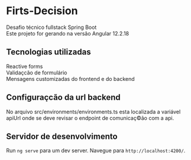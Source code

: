 
# Firts-Decision
Desafio técnico fullstack Spring Boot
<br>
Este projeto for gerando na versão Angular 12.2.18

## Tecnologias utilizadas
Reactive forms
<br>
Validaçcão de formulário
<br>
Mensagens customizadas do frontend e do backend

## Configuraçcão da url backend
No arquivo src/environments/environments.ts esta localizada a variável apiUrl onde se deve revisar o endpoint de comunicaç©ão com a api.
<br>

## Servidor de desenvolvimento

Run `ng serve` para um dev server. Navegue para `http://localhost:4200/`.
